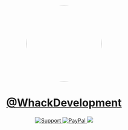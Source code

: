 <div align="center">
  <img style="border-radius:50%;" width="200" height="200" src="https://avatars.githubusercontent.com/u/110769913"/>
</div>
<div align="center">
    <h1><a href="https://paypal.me/WhackDevelopment">@WhackDevelopment</a></h1>
    <a href="https://discord.gg/WhackDevelopment">
        <img src="https://img.shields.io/discord/1075538521340776489.svg?colorB=Blue&logo=discord&label=Support&style=for-the-badge" alt="Support">
    </a>
    <a target="_blank" href="https://paypal.me/WhackDevelopment">
        <img src="https://img.shields.io/badge/Donate-PayPal-blue?style=for-the-badge&logo=paypal" alt="PayPal">
    </a>
    <a href="https://github.com/WhackDevelopment/SpaceKittenConnection/issues">
        <img src="https://img.shields.io/github/issues/WhackDevelopment/SpaceKittenConnection.svg?style=for-the-badge">
    </a>
    <br>
</div>
